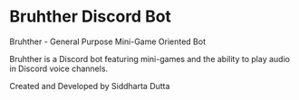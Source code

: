 # Bruhther Discord Bot
Bruhther - General Purpose Mini-Game Oriented Bot

Bruhther is a Discord bot featuring mini-games and the ability to play audio in Discord voice channels.

Created and Developed by Siddharta Dutta